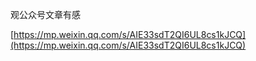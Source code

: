 观公众号文章有感

[https://mp.weixin.qq.com/s/AIE33sdT2QI6UL8cs1kJCQ](https://mp.weixin.qq.com/s/AIE33sdT2QI6UL8cs1kJCQ)